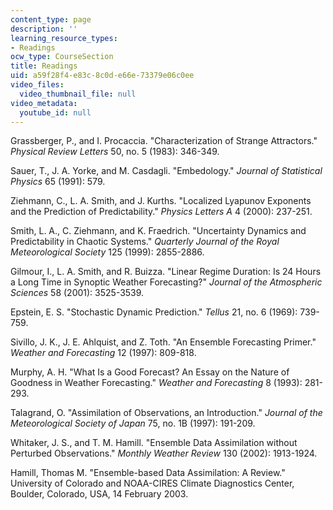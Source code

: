 ```yaml
---
content_type: page
description: ''
learning_resource_types:
- Readings
ocw_type: CourseSection
title: Readings
uid: a59f28f4-e83c-8c0d-e66e-73379e06c0ee
video_files:
  video_thumbnail_file: null
video_metadata:
  youtube_id: null
---
```


Grassberger, P., and I. Procaccia. "Characterization of Strange Attractors." _Physical Review Letters_ 50, no. 5 (1983): 346-349.

Sauer, T., J. A. Yorke, and M. Casdagli. "Embedology." _Journal of Statistical Physics_ 65 (1991): 579.

Ziehmann, C., L. A. Smith, and J. Kurths. "Localized Lyapunov Exponents and the Prediction of Predictability." _Physics Letters A_ 4 (2000): 237-251.

Smith, L. A., C. Ziehmann, and K. Fraedrich. "Uncertainty Dynamics and Predictability in Chaotic Systems." _Quarterly Journal of the Royal Meteorological Society_ 125 (1999): 2855-2886.

Gilmour, I., L. A. Smith, and R. Buizza. "Linear Regime Duration: Is 24 Hours a Long Time in Synoptic Weather Forecasting?" _Journal of the Atmospheric Sciences_ 58 (2001): 3525-3539.

Epstein, E. S. "Stochastic Dynamic Prediction." _Tellus_ 21, no. 6 (1969): 739-759.

Sivillo, J. K., J. E. Ahlquist, and Z. Toth. "An Ensemble Forecasting Primer." _Weather and Forecasting_ 12 (1997): 809-818.

Murphy, A. H. "What Is a Good Forecast? An Essay on the Nature of Goodness in Weather Forecasting." _Weather and Forecasting_ 8 (1993): 281-293.

Talagrand, O. "Assimilation of Observations, an Introduction." _Journal of the Meteorological Society of Japan_ 75, no. 1B (1997): 191-209.

Whitaker, J. S., and T. M. Hamill. "Ensemble Data Assimilation without Perturbed Observations." _Monthly Weather Review_ 130 (2002): 1913-1924.

Hamill, Thomas M. "Ensemble-based Data Assimilation: A Review." University of Colorado and NOAA-CIRES Climate Diagnostics Center, Boulder, Colorado, USA, 14 February 2003.